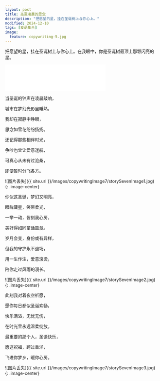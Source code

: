 ```yaml
---
layout: post
title: 圣诞凌晨的思念
description: "把愿望的星，挂在圣诞树上与你心上。"
modified: 2024-12-10
tags: [爱语集合]
image:
  feature: copywriting-5.jpg
---
```


把愿望的星，挂在圣诞树上与你心上。在我眼中，你是圣诞树最顶上那颗闪亮的星。

<iframe frameborder="no" border="0" marginwidth="0" marginheight="0" width=330 height=86 src="//music.163.com/outchain/player?type=2&id=1814085693&auto=1&height=66"></iframe>

当圣诞的钟声在凌晨敲响，

城市在梦幻光影里睡熟，

我却在寂静中睁眼，

思念如雪花纷纷扬扬。

还记得那些相伴时光，

争吵也曾让爱意迷航，

可真心从未有过沧桑，

即便暂时分飞各方。

![图片丢失]({{ site.url }}/images/copywritingImage7/storySevenImage1.jpg)
{: .image-center}

你似这圣诞，梦幻又明亮，

眼眸藏星，笑带柔光，

一举一动，皆刻我心房，

美好得如同童话篇章。

岁月会变，身份或有异样，

但我的守护永不退场，

用一生作注，爱意滚烫，

陪你走过风雨的漫长。

![图片丢失]({{ site.url }}/images/copywritingImage7/storySevenImage2.jpg)
{: .image-center}

此刻我对着夜空祈愿，

愿你每日都似圣诞欢畅，

快乐满溢，无忧无伤，

在时光里永远温柔绽放。

最重要的那个人，圣诞快乐，

愿这祝福，跨过重洋，

飞进你梦乡，暖你心房。

![图片丢失]({{ site.url }}/images/copywritingImage7/storySevenImage3.jpg)
{: .image-center}

